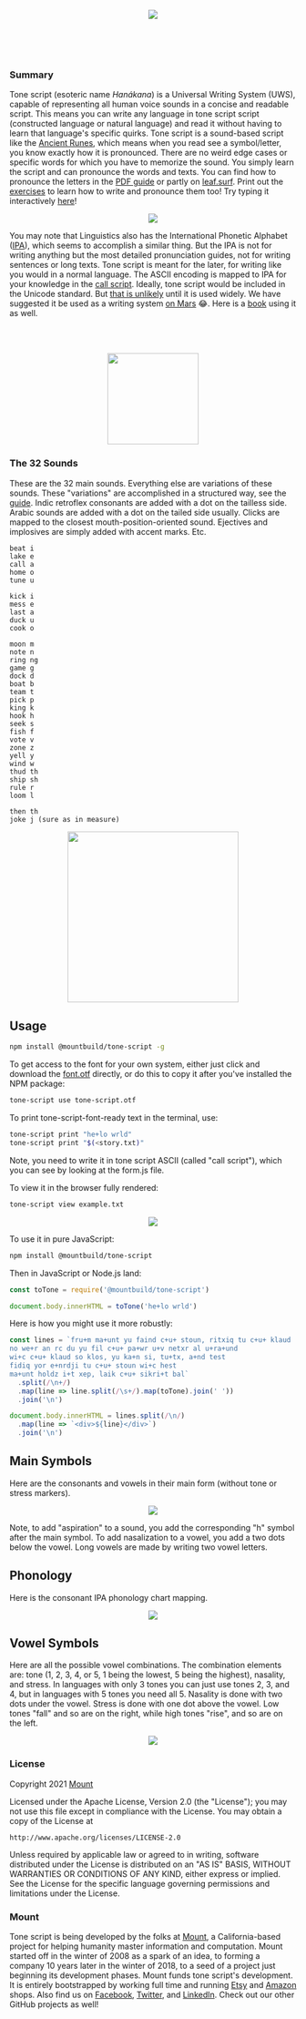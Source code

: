 
<br/>
<br/>
<br/>
<br/>
<br/>
<br/>

<p align='center'>
  <img src='https://github.com/mountbuild/tone-script/blob/build/tone.png?raw=true'/>
</p>

<br/>
<br/>
<br/>

<h3 id="summary">Summary</h3>

Tone script (esoteric name _Hanákana_) is a Universal Writing System (UWS), capable of representing all human voice sounds in a concise and readable script. This means you can write any language in tone script script (constructed language or natural language) and read it without having to learn that language's specific quirks. Tone script is a sound-based script like the [Ancient Runes](https://en.wikipedia.org/wiki/Runes), which means when you read see a symbol/letter, you know exactly how it is pronounced. There are no weird edge cases or specific words for which you have to memorize the sound. You simply learn the script and can pronounce the words and texts. You can find how to pronounce the letters in the [PDF guide](https://github.com/mountbuild/tone-script/blob/build/guide.pdf) or partly on [leaf.surf](https://leaf.surf). Print out the [exercises](https://github.com/mountbuild/tone-script/blob/build/exercise.pdf) to learn how to write and pronounce them too! Try typing it interactively [here](https://mountbuild.github.io/tone-script)!

<p align="center">
  <img src="https://github.com/mountbuild/tone-script/blob/build/example.jpg?raw=true" />
</p>

You may note that Linguistics also has the International Phonetic Alphabet ([IPA](https://en.wikipedia.org/wiki/International_Phonetic_Alphabet)), which seems to accomplish a similar thing. But the IPA is not for writing anything but the most detailed pronunciation guides, not for writing sentences or long texts. Tone script is meant for the later, for writing like you would in a normal language. The ASCII encoding is mapped to IPA for your knowledge in the [call script](https://github.com/mountbuild/call-script). Ideally, tone script would be included in the Unicode standard. But [that is unlikely](http://www.unicode.org/pending/proposals.html) until it is used widely. We have suggested it be used as a writing system [on Mars](https://twitter.com/mountbuild/status/1372723474741927938) 😂. Here is a [book](https://www.amazon.com/32-Languages-Words-Scripts-Multilingual/dp/1951702638) using it as well.

<br/>
<br/>

<p align="center"><a href="https://www.amazon.com/32-Languages-Words-Scripts-Multilingual/dp/1951702638"><img width="160" src="https://github.com/mountbuild/tone-script/blob/build/book.png?raw=true"/></a></p>

<h3 id="sounds-32">The 32 Sounds</h3>

These are the 32 main sounds. Everything else are variations of these sounds. These "variations" are accomplished in a structured way, see the [guide](https://github.com/mountbuild/tone-script/blob/build/guide.pdf). Indic retroflex consonants are added with a dot on the tailless side. Arabic sounds are added with a dot on the tailed side usually. Clicks are mapped to the closest mouth-position-oriented sound. Ejectives and implosives are simply added with accent marks. Etc.

```
beat i
lake e
call a
home o
tune u

kick i
mess e
last a
duck u
cook o

moon m
note n
ring ng
game g
dock d
boat b
team t
pick p
king k
hook h
seek s
fish f
vote v
zone z
yell y
wind w
thud th
ship sh
rule r
loom l

then th
joke j (sure as in measure)
```

<p align="center">
  <img src="https://github.com/mountbuild/tone-script/blob/build/transform.gif?raw=true" height="300" />
</p>

## Usage

```bash
npm install @mountbuild/tone-script -g
```

To get access to the font for your own system, either just click and download the [font.otf](https://github.com/mountbuild/tone-script/blob/build/font.otf) directly, or do this to copy it after you've installed the NPM package:

```bash
tone-script use tone-script.otf
```

To print tone-script-font-ready text in the terminal, use:

```bash
tone-script print "he+lo wrld"
tone-script print "$(<story.txt)"
```

Note, you need to write it in tone script ASCII (called "call script"), which you can see by looking at the form.js file.

To view it in the browser fully rendered:

```bash
tone-script view example.txt
```

<p align="center">
  <img src="https://github.com/mountbuild/tone-script/blob/build/tutorial.gif?raw=true" />
</p>

To use it in pure JavaScript:

```bash
npm install @mountbuild/tone-script
```

Then in JavaScript or Node.js land:

```js
const toTone = require('@mountbuild/tone-script')

document.body.innerHTML = toTone('he+lo wrld')
```

Here is how you might use it more robustly:

```js
const lines = `fru+m ma+unt yu faind c+u+ stoun, ritxiq tu c+u+ klaud
no we+r an rc du yu fil c+u+ pa+wr u+v netxr al u+ra+und
wi+c c+u+ klaud so klos, yu ka+n si, tu+tx, a+nd test
fidiq yor e+nrdji tu c+u+ stoun wi+c hest
ma+unt holdz i+t xep, laik c+u+ sikri+t bal`
  .split(/\n+/)
  .map(line => line.split(/\s+/).map(toTone).join(' '))
  .join('\n')

document.body.innerHTML = lines.split(/\n/)
  .map(line => `<div>${line}</div>`)
  .join('\n')
```

## Main Symbols

Here are the consonants and vowels in their main form (without tone or stress markers).

<p align="center">
  <img src="https://github.com/mountbuild/tone-script/blob/build/symbols.png?raw=true" />
</p>

Note, to add "aspiration" to a sound, you add the corresponding "h" symbol after the main symbol. To add nasalization to a vowel, you add a two dots below the vowel. Long vowels are made by writing two vowel letters.

## Phonology

Here is the consonant IPA phonology chart mapping.

<p align="center">
  <img src="https://github.com/mountbuild/tone-script/blob/build/phonology.png?raw=true" />
</p>

## Vowel Symbols

Here are all the possible vowel combinations. The combination elements are: tone (1, 2, 3, 4, or 5, 1 being the lowest, 5 being the highest), nasality, and stress. In languages with only 3 tones you can just use tones 2, 3, and 4, but in languages with 5 tones you need all 5. Nasality is done with two dots under the vowel. Stress is done with one dot above the vowel. Low tones "fall" and so are on the right, while high tones "rise", and so are on the left.

<p align="center">
  <img src="https://github.com/mountbuild/tone-script/blob/build/vowels.png?raw=true" />
</p>

<h3 id="license">License</h3>

Copyright 2021 <a href='https://mount.build'>Mount</a>

Licensed under the Apache License, Version 2.0 (the "License");
you may not use this file except in compliance with the License.
You may obtain a copy of the License at

    http://www.apache.org/licenses/LICENSE-2.0

Unless required by applicable law or agreed to in writing, software
distributed under the License is distributed on an "AS IS" BASIS,
WITHOUT WARRANTIES OR CONDITIONS OF ANY KIND, either express or implied.
See the License for the specific language governing permissions and
limitations under the License.

<h3 id="mount">Mount</h3>

Tone script is being developed by the folks at [Mount](https://mount.build), a California-based project for helping humanity master information and computation. Mount started off in the winter of 2008 as a spark of an idea, to forming a company 10 years later in the winter of 2018, to a seed of a project just beginning its development phases. Mount funds tone script's development. It is entirely bootstrapped by working full time and running [Etsy](https://etsy.com/shop/mountbuild) and [Amazon](https://www.amazon.com/s?rh=p_27%3AMount+Build) shops. Also find us on [Facebook](https://www.facebook.com/mountbuild), [Twitter](https://twitter.com/mountbuild), and [LinkedIn](https://www.linkedin.com/company/mountbuild). Check out our other GitHub projects as well!

<br/>
<br/>
